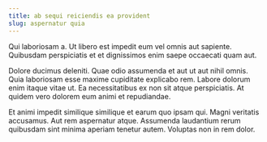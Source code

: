 ```yaml
---
title: ab sequi reiciendis ea provident
slug: aspernatur quia
---
```


Qui laboriosam a. Ut libero est impedit eum vel omnis aut sapiente. Quibusdam perspiciatis et et dignissimos enim saepe occaecati quam aut.

Dolore ducimus deleniti. Quae odio assumenda et aut ut aut nihil omnis. Quia laboriosam esse maxime cupiditate explicabo rem. Labore dolorum enim itaque vitae ut. Ea necessitatibus ex non sit atque perspiciatis. At quidem vero dolorem eum animi et repudiandae.

Et animi impedit similique similique et earum quo ipsam qui. Magni veritatis accusamus. Aut rem aspernatur atque. Assumenda laudantium rerum quibusdam sint minima aperiam tenetur autem. Voluptas non in rem dolor.
